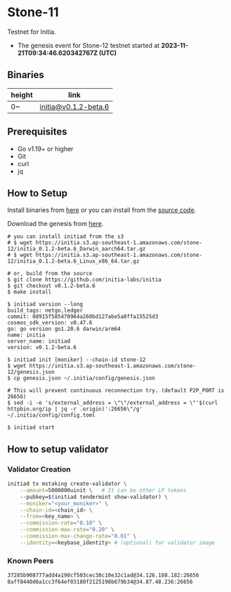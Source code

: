 # Stone-11

Testnet for Initia.

- The genesis event for Stone-12 testnet started at **2023-11-21T09:34:46.620342767Z (UTC)**

## Binaries

| height  | link  |
| ------- | ----- |
| 0~      | [initia@v0.1.2-beta.6](https://github.com/initia-labs/initia/releases/tag/v0.1.2-beta.6) |

## Prerequisites

- Go v1.19+ or higher
- Git
- curl
- jq

## How to Setup

Install binaries from [here](./binaries/) or you can install from the [source code](https://github.com/initia-labs/initia).

Download the genesis from [here](https://initia.s3.ap-southeast-1.amazonaws.com/stone-12/genesis.json).

```shell
# you can install initiad from the s3
# $ wget https://initia.s3.ap-southeast-1.amazonaws.com/stone-12/initia_0.1.2-beta.6_Darwin_aarch64.tar.gz
# $ wget https://initia.s3.ap-southeast-1.amazonaws.com/stone-12/initia_0.1.2-beta.6_Linux_x86_64.tar.gz

# or, build from the source
$ git clone https://github.com/initia-labs/initia
$ git checkout v0.1.2-beta.6
$ make install

$ initiad version --long
build_tags: netgo,ledger
commit: 08915f585470964a260bd127abe5a8ffa15525d3
cosmos_sdk_version: v0.47.6
go: go version go1.20.6 darwin/arm64
name: initia
server_name: initiad
version: v0.1.2-beta.6

$ initiad init [moniker] --chain-id stone-12
$ wget https://initia.s3.ap-southeast-1.amazonaws.com/stone-12/genesis.json
$ cp genesis.json ~/.initia/config/genesis.json

# This will prevent continuous reconnection try. (default P2P_PORT is 26656)
$ sed -i -e 's/external_address = \"\"/external_address = \"'$(curl httpbin.org/ip | jq -r .origin)':26656\"/g' ~/.initia/config/config.toml

$ initiad start
```

## How to setup validator

### Validator Creation

```sh
initiad tx mstaking create-validator \
    --amount=5000000uinit \   # It can be other LP tokens 
    --pubkey=$(initiad tendermint show-validator) \
    --moniker="<your_moniker>" \
    --chain-id=<chain_id> \
    --from=<key_name> \
    --commission-rate="0.10" \
    --commission-max-rate="0.20" \
    --commission-max-change-rate="0.01" \
    --identity=<keybase_identity> # (optional) for validator image
```

### Known Peers

```sh
37285b908777add4a190cf503cec38c10e32c1ad@34.126.188.182:26656
8aff8440d6a1cc3f64ef03180f2125198b679b34@34.87.48.236:26656
```

